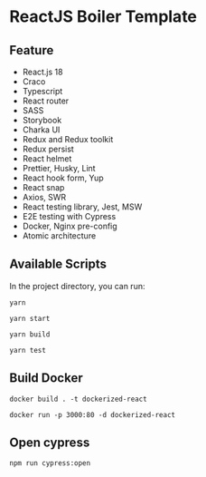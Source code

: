# ReactJS Boiler Template

## Feature

- React.js 18
- Craco
- Typescript
- React router
- SASS
- Storybook
- Charka UI
- Redux and Redux toolkit
- Redux persist
- React helmet
- Prettier, Husky, Lint
- React hook form, Yup
- React snap
- Axios, SWR
- React testing library, Jest, MSW
- E2E testing with Cypress
- Docker, Nginx pre-config
- Atomic architecture

## Available Scripts

In the project directory, you can run:

```
yarn
```

```
yarn start
```

```
yarn build
```

```
yarn test
```

## Build Docker

```
docker build . -t dockerized-react

docker run -p 3000:80 -d dockerized-react
```

## Open cypress

```
npm run cypress:open
```
